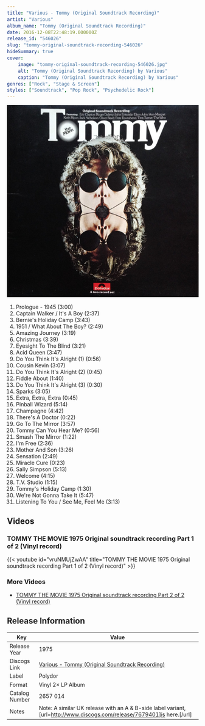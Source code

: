 ```yaml
---
title: "Various - Tommy (Original Soundtrack Recording)"
artist: "Various"
album_name: "Tommy (Original Soundtrack Recording)"
date: 2016-12-08T22:48:19.000000Z
release_id: "546026"
slug: "tommy-original-soundtrack-recording-546026"
hideSummary: true
cover:
    image: "tommy-original-soundtrack-recording-546026.jpg"
    alt: "Tommy (Original Soundtrack Recording) by Various"
    caption: "Tommy (Original Soundtrack Recording) by Various"
genres: ["Rock", "Stage & Screen"]
styles: ["Soundtrack", "Pop Rock", "Psychedelic Rock"]
---
```


![Tommy (Original Soundtrack Recording) by Various](tommy-original-soundtrack-recording-546026.jpg)

<!-- section break -->

1. Prologue - 1945 (3:00)
2. Captain Walker / It's A Boy (2:37)
3. Bernie's Holiday Camp (3:43)
4. 1951 / What About The Boy? (2:49)
5. Amazing Journey (3:19)
6. Christmas (3:39)
7. Eyesight To The Blind (3:21)
8. Acid Queen (3:47)
9. Do You Think It's Alright (1) (0:56)
10. Cousin Kevin (3:07)
11. Do You Think It's Alright (2) (0:45)
12. Fiddle About (1:40)
13. Do You Think It's Alright (3) (0:30)
14. Sparks (3:05)
15. Extra, Extra, Extra (0:45)
16. Pinball Wizard (5:14)
17. Champagne (4:42)
18. There's A Doctor (0:22)
19. Go To The Mirror (3:57)
20. Tommy Can You Hear Me? (0:56)
21. Smash The Mirror (1:22)
22. I'm Free (2:36)
23. Mother And Son (3:26)
24. Sensation (2:49)
25. Miracle Cure (0:23)
26. Sally Simpson (5:13)
27. Welcome (4:15)
28. T.V. Studio (1:15)
29. Tommy's Holiday Camp (1:30)
30. We're Not Gonna Take It (5:47)
31. Listening To You / See Me, Feel Me (3:13)

<!-- section break -->




## Videos
### TOMMY THE MOVIE 1975 Original soundtrack recording Part 1 of 2 (Vinyl record)
{{< youtube id="vruNMUjZwAA" title="TOMMY THE MOVIE 1975 Original soundtrack recording Part 1 of 2 (Vinyl record)" >}}<br>

### More Videos

- [TOMMY THE MOVIE 1975 Original soundtrack recording Part 2 of 2 (Vinyl record)](https://www.youtube.com/watch?v=cVO5P3yOYa8)


## Release Information
|  Key           | Value                                                |
| ---------------| ---------------------------------------------------- |
| Release Year   | 1975                                   |
| Discogs Link   | [Various - Tommy (Original Soundtrack Recording)](https://www.discogs.com/release/546026-Various-Tommy-Original-Soundtrack-Recording) |
| Label          | Polydor |
| Format         | Vinyl 2× LP Album |
| Catalog Number | 2657 014 |
| Notes | Note:  A similar UK release with an A & B-side label variant, [url=http://www.discogs.com/release/7679401]is here.[/url] |